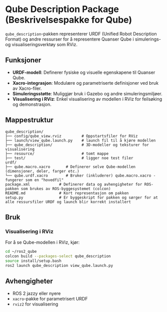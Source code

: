 # Qube Description Package (Beskrivelsespakke for Qube)

`qube_description`-pakken representerer URDF (Unified Robot Description Format) og andre ressurser for å representere Quanser Qube i simulerings- og visualiseringsverktøy som RViz.

## Funksjoner
- **URDF-modell**: Definerer fysiske og visuelle egenskapene til Quanser Qube.
- **Xacro-integrasjon**: Modulære og parametriserte definisjoner ved bruk av Xacro-filer.
- **Simuleringsstøtte**: Muliggjør bruk i Gazebo og andre simuleringsmiljøer.
- **Visualisering i RViz**: Enkel visualisering av modellen i RViz for feilsøking og demonstrasjon.

## Mappestruktur
```
qube_description/
├── config/qube_view.rviz         # Oppstartsfiler for RViz 
├── launch/view_qube.launch.py    # launch fil til å kjøre modellen
├── qube_description/             # 3D-modeller og teksturer for visualisering
├── resource/                     # tomt mappe
├── test/                         # ligger noe test filer
urdf/
├── qube.macro.xacro       # Definerer selve Qube-modellen (dimensjoner, deler, farger etc.)
└── qube.urdf.xacro        # Bruker (inkluderer) qube.macro.xacro - fungerer som en "hovedfil"
package.xml             # Definerer data og avhengigheter for ROS-pakken som brukes av ROS-byggesystemet (colcon)
README.md               # Kort representasjon om pakken
setup.py                # Er byggeskript for pakken og sørger for at alle ressursfiler URDF og launch blir korrekt installert
```
## Bruk
### Visualisering i RViz
For å se Qube-modellen i RViz, kjør:
```bash
cd ~/ros2_qube
colcon build --packages-select qube_description
source install/setup.bash
ros2 launch qube_description view_qube.launch.py
```

## Avhengigheter
- ROS 2 jazzy eller nyere
- `xacro`-pakke for parametrisert URDF
- `rviz2` for visualisering
